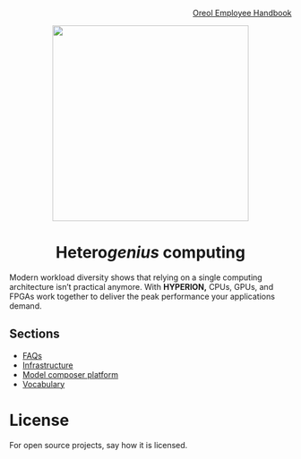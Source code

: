 <p align="right">
<a href="https://github.com/oreol-ag/employee-handbook">Oreol Employee Handbook</a>
</p>

<p align="center">
<img src="https://github.com/oreol-ag/hyperion/blob/main/Hyperion.png" align="center" width="350">
</p>

<h1 align="center">
  Hetero<i>genius</i> computing
</h1>

Modern workload diversity shows that relying on a single computing architecture isn’t practical anymore. With **HYPERION,** CPUs, GPUs, and FPGAs work together to deliver the peak performance your applications demand.

## Sections
* [FAQs](./faqs.md)
* [Infrastructure]()
* [Model composer platform]()
* [Vocabulary](./vocabulary.md)

# License
For open source projects, say how it is licensed.